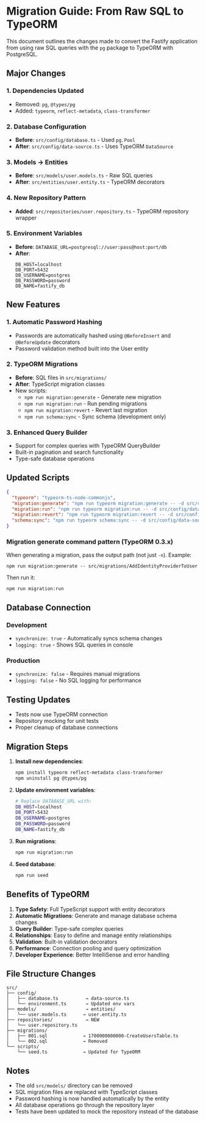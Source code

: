 # Migration Guide: From Raw SQL to TypeORM

This document outlines the changes made to convert the Fastify application from using raw SQL queries with the `pg` package to TypeORM with PostgreSQL.

## Major Changes

### 1. Dependencies Updated
- Removed: `pg`, `@types/pg`
- Added: `typeorm`, `reflect-metadata`, `class-transformer`

### 2. Database Configuration
- **Before**: `src/config/database.ts` - Used `pg.Pool`
- **After**: `src/config/data-source.ts` - Uses TypeORM `DataSource`

### 3. Models → Entities
- **Before**: `src/models/user.models.ts` - Raw SQL queries
- **After**: `src/entities/user.entity.ts` - TypeORM decorators

### 4. New Repository Pattern
- **Added**: `src/repositories/user.repository.ts` - TypeORM repository wrapper

### 5. Environment Variables
- **Before**: `DATABASE_URL=postgresql://user:pass@host:port/db`
- **After**: 
  ```
  DB_HOST=localhost
  DB_PORT=5432
  DB_USERNAME=postgres
  DB_PASSWORD=password
  DB_NAME=fastify_db
  ```

## New Features

### 1. Automatic Password Hashing
- Passwords are automatically hashed using `@BeforeInsert` and `@BeforeUpdate` decorators
- Password validation method built into the User entity

### 2. TypeORM Migrations
- **Before**: SQL files in `src/migrations/`
- **After**: TypeScript migration classes
- New scripts:
  - `npm run migration:generate` - Generate new migration
  - `npm run migration:run` - Run pending migrations
  - `npm run migration:revert` - Revert last migration
  - `npm run schema:sync` - Sync schema (development only)

### 3. Enhanced Query Builder
- Support for complex queries with TypeORM QueryBuilder
- Built-in pagination and search functionality
- Type-safe database operations

## Updated Scripts

```json
{
  "typeorm": "typeorm-ts-node-commonjs",
  "migration:generate": "npm run typeorm migration:generate -- -d src/config/data-source.ts",
  "migration:run": "npm run typeorm migration:run -- -d src/config/data-source.ts",
  "migration:revert": "npm run typeorm migration:revert -- -d src/config/data-source.ts",
  "schema:sync": "npm run typeorm schema:sync -- -d src/config/data-source.ts"
}
```

### Migration generate command pattern (TypeORM 0.3.x)

When generating a migration, pass the output path (not just `-n`). Example:

```
npm run migration:generate -- src/migrations/AddIdentityProviderToUser
```

Then run it:

```
npm run migration:run
```

## Database Connection

### Development
- `synchronize: true` - Automatically syncs schema changes
- `logging: true` - Shows SQL queries in console

### Production
- `synchronize: false` - Requires manual migrations
- `logging: false` - No SQL logging for performance

## Testing Updates

- Tests now use TypeORM connection
- Repository mocking for unit tests
- Proper cleanup of database connections

## Migration Steps

1. **Install new dependencies**:
   ```bash
   npm install typeorm reflect-metadata class-transformer
   npm uninstall pg @types/pg
   ```

2. **Update environment variables**:
   ```bash
   # Replace DATABASE_URL with:
   DB_HOST=localhost
   DB_PORT=5432
   DB_USERNAME=postgres
   DB_PASSWORD=password
   DB_NAME=fastify_db
   ```

3. **Run migrations**:
   ```bash
   npm run migration:run
   ```

4. **Seed database**:
   ```bash
   npm run seed
   ```

## Benefits of TypeORM

1. **Type Safety**: Full TypeScript support with entity decorators
2. **Automatic Migrations**: Generate and manage database schema changes
3. **Query Builder**: Type-safe complex queries
4. **Relationships**: Easy to define and manage entity relationships
5. **Validation**: Built-in validation decorators
6. **Performance**: Connection pooling and query optimization
7. **Developer Experience**: Better IntelliSense and error handling

## File Structure Changes

```
src/
├── config/
│   ├── database.ts          → data-source.ts
│   └── environment.ts       → Updated env vars
├── models/                  → entities/
│   └── user.models.ts      → user.entity.ts
├── repositories/            → NEW
│   └── user.repository.ts
├── migrations/
│   ├── 001.sql             → 1700000000000-CreateUsersTable.ts
│   └── 002.sql             → Removed
└── scripts/
    └── seed.ts             → Updated for TypeORM
```

## Notes

- The old `src/models/` directory can be removed
- SQL migration files are replaced with TypeScript classes
- Password hashing is now handled automatically by the entity
- All database operations go through the repository layer
- Tests have been updated to mock the repository instead of the database
